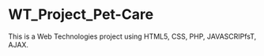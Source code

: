 # WT_Project_Pet-Care
This is a Web Technologies project using HTML5, CSS, PHP, JAVASCRIPfsT, AJAX.
